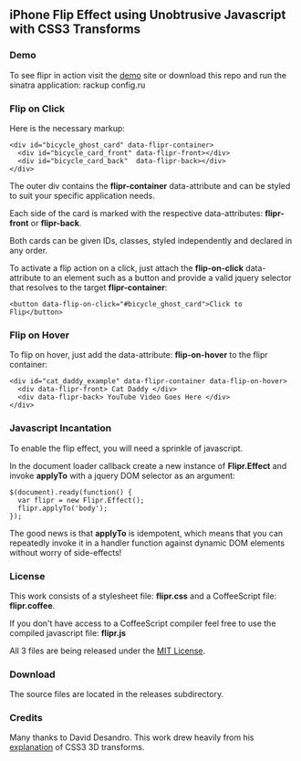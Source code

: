 ## iPhone Flip Effect using Unobtrusive Javascript with CSS3 Transforms

### Demo

To see flipr in action visit the [demo](http://mayankbpatel-flipr.herokuapp.com/flipr_demo.html) site
or download this repo and run the sinatra application: rackup config.ru


### Flip on Click
Here is the necessary markup:

```
<div id="bicycle_ghost_card" data-flipr-container>
  <div id="bicycle_card_front" data-flipr-front></div>
  <div id="bicycle_card_back"  data-flipr-back></div>
</div>
```

The outer div contains the **flipr-container** data-attribute and can be
styled to suit your specific application needs.

Each side of the card is marked with the respective data-attributes:
**flipr-front** or **flipr-back**.

Both cards can be given IDs, classes, styled independently and declared in any order.

To activate a flip action on a click, just attach the **flip-on-click** data-attribute
to an element such as a button and provide a valid jquery selector that resolves to 
the target **flipr-container**:
       
    <button data-flip-on-click="#bicycle_ghost_card">Click to Flip</button>

### Flip on Hover

To flip on hover, just add the data-attribute: **flip-on-hover** to the flipr container: 

```
<div id="cat_daddy_example" data-flipr-container data-flip-on-hover>
  <div data-flipr-front> Cat Daddy </div>
  <div data-flipr-back> YouTube Video Goes Here </div>
</div>
```
 
### Javascript Incantation

To enable the flip effect, you will need a sprinkle of javascript.

In the document loader callback create a new instance of **Flipr.Effect** 
and invoke **applyTo** with a jquery DOM selector as an argument:

```
$(document).ready(function() {
  var flipr = new Flipr.Effect();
  flipr.applyTo('body');
});
```

The good news is that **applyTo** is idempotent, which means that you
can repeatedly invoke it in a handler function against dynamic DOM
elements without worry of side-effects!

### License

This work consists of a stylesheet file: **flipr.css** and a CoffeeScript file: **flipr.coffee**.
          
If you don't have access to a CoffeeScript compiler feel free to use the compiled javascript file: **flipr.js**

All 3 files are being released under the [MIT License](http://opensource.org/licenses/mit-license.php/).

### Download

The source files are located in the releases subdirectory.
      
### Credits

Many thanks to David Desandro.  This work drew heavily from his [explanation](http://desandro.github.com/3dtransforms/) of CSS3 3D transforms.
